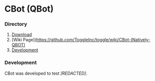 # CBot (QBot)

### Directory

1. [Download](#Download)
2. [Wiki Page](https://github.com/ToggleInc/toggle/wiki/CBot-(Natively-QBOT)
2. [Development](#Development)

### Development

CBot was developed to test _[REDACTED]_. 
